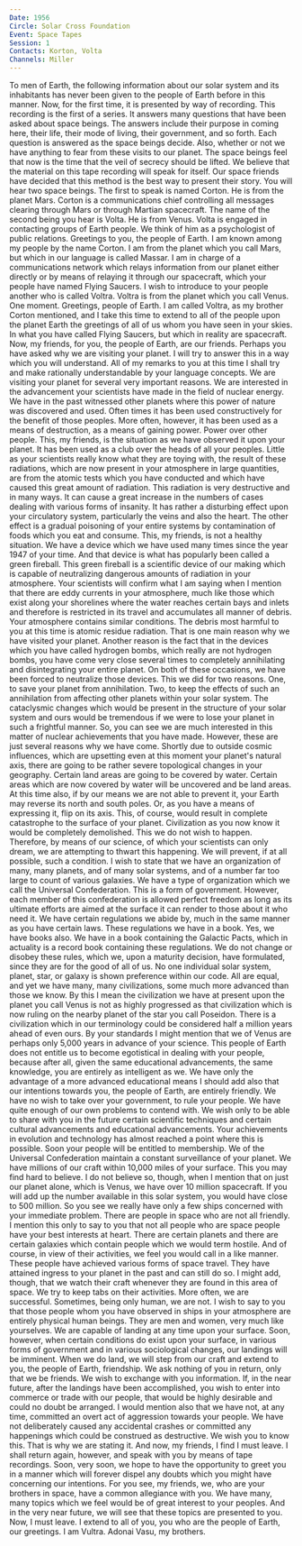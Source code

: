 ```yaml
---
Date: 1956
Circle: Solar Cross Foundation
Event: Space Tapes
Session: 1
Contacts: Korton, Volta
Channels: Miller
---
```


To men of Earth, the following information about our solar system and its inhabitants has never been given to the people of Earth before in this manner. Now, for the first time, it is presented by way of recording. This recording is the first of a series. It answers many questions that have been asked about space beings. The answers include their purpose in coming here, their life, their mode of living, their government, and so forth. Each question is answered as the space beings decide. Also, whether or not we have anything to fear from these visits to our planet. The space beings feel that now is the time that the veil of secrecy should be lifted. We believe that the material on this tape recording will speak for itself. Our space friends have decided that this method is the best way to present their story. You will hear two space beings. The first to speak is named Corton. He is from the planet Mars. Corton is a communications chief controlling all messages clearing through Mars or through Martian spacecraft. The name of the second being you hear is Volta. He is from Venus. Volta is engaged in contacting groups of Earth people. We think of him as a psychologist of public relations. Greetings to you, the people of Earth. I am known among my people by the name Corton. I am from the planet which you call Mars, but which in our language is called Massar. I am in charge of a communications network which relays information from our planet either directly or by means of relaying it through our spacecraft, which your people have named Flying Saucers. I wish to introduce to your people another who is called Voltra. Voltra is from the planet which you call Venus. One moment. Greetings, people of Earth. I am called Voltra, as my brother Corton mentioned, and I take this time to extend to all of the people upon the planet Earth the greetings of all of us whom you have seen in your skies. In what you have called Flying Saucers, but which in reality are spacecraft. Now, my friends, for you, the people of Earth, are our friends. Perhaps you have asked why we are visiting your planet. I will try to answer this in a way which you will understand. All of my remarks to you at this time I shall try and make rationally understandable by your language concepts. We are visiting your planet for several very important reasons. We are interested in the advancement your scientists have made in the field of nuclear energy. We have in the past witnessed other planets where this power of nature was discovered and used. Often times it has been used constructively for the benefit of those peoples. More often, however, it has been used as a means of destruction, as a means of gaining power. Power over other people. This, my friends, is the situation as we have observed it upon your planet. It has been used as a club over the heads of all your peoples. Little as your scientists really know what they are toying with, the result of these radiations, which are now present in your atmosphere in large quantities, are from the atomic tests which you have conducted and which have caused this great amount of radiation. This radiation is very destructive and in many ways. It can cause a great increase in the numbers of cases dealing with various forms of insanity. It has rather a disturbing effect upon your circulatory system, particularly the veins and also the heart. The other effect is a gradual poisoning of your entire systems by contamination of foods which you eat and consume. This, my friends, is not a healthy situation. We have a device which we have used many times since the year 1947 of your time. And that device is what has popularly been called a green fireball. This green fireball is a scientific device of our making which is capable of neutralizing dangerous amounts of radiation in your atmosphere. Your scientists will confirm what I am saying when I mention that there are eddy currents in your atmosphere, much like those which exist along your shorelines where the water reaches certain bays and inlets and therefore is restricted in its travel and accumulates all manner of debris. Your atmosphere contains similar conditions. The debris most harmful to you at this time is atomic residue radiation. That is one main reason why we have visited your planet. Another reason is the fact that in the devices which you have called hydrogen bombs, which really are not hydrogen bombs, you have come very close several times to completely annihilating and disintegrating your entire planet. On both of these occasions, we have been forced to neutralize those devices. This we did for two reasons. One, to save your planet from annihilation. Two, to keep the effects of such an annihilation from affecting other planets within your solar system. The cataclysmic changes which would be present in the structure of your solar system and ours would be tremendous if we were to lose your planet in such a frightful manner. So, you can see we are much interested in this matter of nuclear achievements that you have made. However, these are just several reasons why we have come. Shortly due to outside cosmic influences, which are upsetting even at this moment your planet's natural axis, there are going to be rather severe topological changes in your geography. Certain land areas are going to be covered by water. Certain areas which are now covered by water will be uncovered and be land areas. At this time also, if by our means we are not able to prevent it, your Earth may reverse its north and south poles. Or, as you have a means of expressing it, flip on its axis. This, of course, would result in complete catastrophe to the surface of your planet. Civilization as you now know it would be completely demolished. This we do not wish to happen. Therefore, by means of our science, of which your scientists can only dream, we are attempting to thwart this happening. We will prevent, if at all possible, such a condition. I wish to state that we have an organization of many, many planets, and of many solar systems, and of a number far too large to count of various galaxies. We have a type of organization which we call the Universal Confederation. This is a form of government. However, each member of this confederation is allowed perfect freedom as long as its ultimate efforts are aimed at the surface it can render to those about it who need it. We have certain regulations we abide by, much in the same manner as you have certain laws. These regulations we have in a book. Yes, we have books also. We have in a book containing the Galactic Pacts, which in actuality is a record book containing these regulations. We do not change or disobey these rules, which we, upon a maturity decision, have formulated, since they are for the good of all of us. No one individual solar system, planet, star, or galaxy is shown preference within our code. All are equal, and yet we have many, many civilizations, some much more advanced than those we know. By this I mean the civilization we have at present upon the planet you call Venus is not as highly progressed as that civilization which is now ruling on the nearby planet of the star you call Poseidon. There is a civilization which in our terminology could be considered half a million years ahead of even ours. By your standards I might mention that we of Venus are perhaps only 5,000 years in advance of your science. This people of Earth does not entitle us to become egotistical in dealing with your people, because after all, given the same educational advancements, the same knowledge, you are entirely as intelligent as we. We have only the advantage of a more advanced educational means I should add also that our intentions towards you, the people of Earth, are entirely friendly. We have no wish to take over your government, to rule your people. We have quite enough of our own problems to contend with. We wish only to be able to share with you in the future certain scientific techniques and certain cultural advancements and educational advancements. Your achievements in evolution and technology has almost reached a point where this is possible. Soon your people will be entitled to membership. We of the Universal Confederation maintain a constant surveillance of your planet. We have millions of our craft within 10,000 miles of your surface. This you may find hard to believe. I do not believe so, though, when I mention that on just our planet alone, which is Venus, we have over 10 million spacecraft. If you will add up the number available in this solar system, you would have close to 500 million. So you see we really have only a few ships concerned with your immediate problem. There are people in space who are not all friendly. I mention this only to say to you that not all people who are space people have your best interests at heart. There are certain planets and there are certain galaxies which contain people which we would term hostile. And of course, in view of their activities, we feel you would call in a like manner. These people have achieved various forms of space travel. They have attained ingress to your planet in the past and can still do so. I might add, though, that we watch their craft whenever they are found in this area of space. We try to keep tabs on their activities. More often, we are successful. Sometimes, being only human, we are not. I wish to say to you that those people whom you have observed in ships in your atmosphere are entirely physical human beings. They are men and women, very much like yourselves. We are capable of landing at any time upon your surface. Soon, however, when certain conditions do exist upon your surface, in various forms of government and in various sociological changes, our landings will be imminent. When we do land, we will step from our craft and extend to you, the people of Earth, friendship. We ask nothing of you in return, only that we be friends. We wish to exchange with you information. If, in the near future, after the landings have been accomplished, you wish to enter into commerce or trade with our people, that would be highly desirable and could no doubt be arranged. I would mention also that we have not, at any time, committed an overt act of aggression towards your people. We have not deliberately caused any accidental crashes or committed any happenings which could be construed as destructive. We wish you to know this. That is why we are stating it. And now, my friends, I find I must leave. I shall return again, however, and speak with you by means of tape recordings. Soon, very soon, we hope to have the opportunity to greet you in a manner which will forever dispel any doubts which you might have concerning our intentions. For you see, my friends, we, who are your brothers in space, have a common allegiance with you. We have many, many topics which we feel would be of great interest to your peoples. And in the very near future, we will see that these topics are presented to you. Now, I must leave. I extend to all of you, you who are the people of Earth, our greetings. I am Vultra. Adonai Vasu, my brothers.